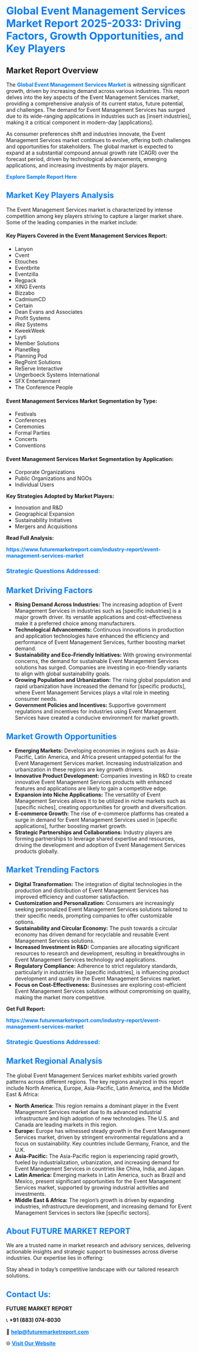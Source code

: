 <h1 style="color: #007BFF;">Global Event Management Services Market Report 2025-2033: Driving Factors, Growth Opportunities, and Key Players</h1>

<section id="overview">
<h2>Market Report Overview</h2>
<p>The <a href="https://www.futuremarketreport.com/industry-report/event-management-services-market" style="color: #007BFF; text-decoration: none;"><strong>Global Event Management Services Market</strong></a> is witnessing significant growth, driven by increasing demand across various industries. This report delves into the key aspects of the Event Management Services market, providing a comprehensive analysis of its current status, future potential, and challenges. The demand for Event Management Services has surged due to its wide-ranging applications in industries such as [insert industries], making it a critical component in modern-day [applications].</p>
<p>As consumer preferences shift and industries innovate, the Event Management Services market continues to evolve, offering both challenges and opportunities for stakeholders. The global market is expected to expand at a substantial compound annual growth rate (CAGR) over the forecast period, driven by technological advancements, emerging applications, and increasing investments by major players.</p>
</section>

<section id="overview">
<p><a href="https://www.futuremarketreport.com/request-sample/reportId=61539" style="color: #007BFF; text-decoration: none;"><strong>Explore Sample Report Here</strong></a></p>
</section>

<section id="key-players">
<h2 style="color: #007BFF;">Market Key Players Analysis</h2>
<p>The Event Management Services market is characterized by intense competition among key players striving to capture a larger market share. Some of the leading companies in the market include:</p>
<h4>Key Players Covered in the Event Management Services Report:</h4>
<ul><li>Lanyon</li><li>Cvent</li><li>Etouches</li><li>Eventbrite</li><li>Eventzilla</li><li>Regpack</li><li>XING Events</li><li>Bizzabo</li><li>CadmiumCD</li><li>Certain</li><li>Dean Evans and Associates</li><li>Profit Systems</li><li>iRez Systems</li><li>KweekWeek</li><li>Lyyti</li><li>Member Solutions</li><li>PlanetReg</li><li>Planning Pod</li><li>RegPoint Solutions</li><li>ReServe Interactive</li><li>Ungerboeck Systems International</li><li>SFX Entertainment</li><li>The Conference People</li></ul>
<h4>Event Management Services Market Segmentation by Type:</h4>
<ul><li>Festivals</li><li>Conferences</li><li>Ceremonies</li><li>Formal Parties</li><li>Concerts</li><li>Conventions</li></ul>

<h4>Event Management Services Market Segmentation by Application:</h4>
<ul><li>Corporate Organizations</li><li>Public Organizations and NGOs</li><li>Individual Users</li></ul>
<p><strong>Key Strategies Adopted by Market Players:</strong></p>
<ul>
<li>Innovation and R&D</li>
<li>Geographical Expansion</li>
<li>Sustainability Initiatives</li>
<li>Mergers and Acquisitions</li>
</ul>
</section>

<section>
<p><strong>Read Full Analysis: </strong></p><a href="https://www.futuremarketreport.com/industry-report/event-management-services-market" style="color: #007BFF; text-decoration: none;"><strong>https://www.futuremarketreport.com/industry-report/event-management-services-market</strong></a>
<h3 style="color: #007BFF;">Strategic Questions Addressed:</h3>
</section>

<section id="driving-factors">
<h2 style="color: #007BFF;">Market Driving Factors</h2>
<ul>
<li><strong>Rising Demand Across Industries:</strong> The increasing adoption of Event Management Services in industries such as [specific industries] is a major growth driver. Its versatile applications and cost-effectiveness make it a preferred choice among manufacturers.</li>
<li><strong>Technological Advancements:</strong> Continuous innovations in production and application technologies have enhanced the efficiency and performance of Event Management Services, further boosting market demand.</li>
<li><strong>Sustainability and Eco-Friendly Initiatives:</strong> With growing environmental concerns, the demand for sustainable Event Management Services solutions has surged. Companies are investing in eco-friendly variants to align with global sustainability goals.</li>
<li><strong>Growing Population and Urbanization:</strong> The rising global population and rapid urbanization have increased the demand for [specific products], where Event Management Services plays a vital role in meeting consumer needs.</li>
<li><strong>Government Policies and Incentives:</strong> Supportive government regulations and incentives for industries using Event Management Services have created a conducive environment for market growth.</li>
</ul>
</section>

<section id="growth-opportunities">
<h2 style="color: #007BFF;">Market Growth Opportunities</h2>
<ul>
<li><strong>Emerging Markets:</strong> Developing economies in regions such as Asia-Pacific, Latin America, and Africa present untapped potential for the Event Management Services market. Increasing industrialization and urbanization in these regions are key growth drivers.</li>
<li><strong>Innovative Product Development:</strong> Companies investing in R&D to create innovative Event Management Services products with enhanced features and applications are likely to gain a competitive edge.</li>
<li><strong>Expansion into Niche Applications:</strong> The versatility of Event Management Services allows it to be utilized in niche markets such as [specific niches], creating opportunities for growth and diversification.</li>
<li><strong>E-commerce Growth:</strong> The rise of e-commerce platforms has created a surge in demand for Event Management Services used in [specific applications], further boosting market growth.</li>
<li><strong>Strategic Partnerships and Collaborations:</strong> Industry players are forming partnerships to leverage shared expertise and resources, driving the development and adoption of Event Management Services products globally.</li>
</ul>
</section>

<section id="trending-factors">
<h2 style="color: #007BFF;">Market Trending Factors</h2>
<ul>
<li><strong>Digital Transformation:</strong> The integration of digital technologies in the production and distribution of Event Management Services has improved efficiency and customer satisfaction.</li>
<li><strong>Customization and Personalization:</strong> Consumers are increasingly seeking personalized Event Management Services solutions tailored to their specific needs, prompting companies to offer customizable options.</li>
<li><strong>Sustainability and Circular Economy:</strong> The push towards a circular economy has driven demand for recyclable and reusable Event Management Services solutions.</li>
<li><strong>Increased Investment in R&D:</strong> Companies are allocating significant resources to research and development, resulting in breakthroughs in Event Management Services technology and applications.</li>
<li><strong>Regulatory Compliance:</strong> Adherence to strict regulatory standards, particularly in industries like [specific industries], is influencing product development and quality in the Event Management Services market.</li>
<li><strong>Focus on Cost-Effectiveness:</strong> Businesses are exploring cost-efficient Event Management Services solutions without compromising on quality, making the market more competitive.</li>
</ul>
</section>

<section>
<p><strong>Get Full Report: </strong></p><a href="https://www.futuremarketreport.com/industry-report/event-management-services-market" style="color: #007BFF; text-decoration: none;"><strong>https://www.futuremarketreport.com/industry-report/event-management-services-market</strong></a>
<h3 style="color: #007BFF;">Strategic Questions Addressed:</h3>
</section>


<section id="regional-analysis">
<h2 style="color: #007BFF;">Market Regional Analysis</h2>
<p>The global Event Management Services market exhibits varied growth patterns across different regions. The key regions analyzed in this report include North America, Europe, Asia-Pacific, Latin America, and the Middle East & Africa:</p>
<ul>
<li><strong>North America:</strong> This region remains a dominant player in the Event Management Services market due to its advanced industrial infrastructure and high adoption of new technologies. The U.S. and Canada are leading markets in this region.</li>
<li><strong>Europe:</strong> Europe has witnessed steady growth in the Event Management Services market, driven by stringent environmental regulations and a focus on sustainability. Key countries include Germany, France, and the U.K.</li>
<li><strong>Asia-Pacific:</strong> The Asia-Pacific region is experiencing rapid growth, fueled by industrialization, urbanization, and increasing demand for Event Management Services in countries like China, India, and Japan.</li>
<li><strong>Latin America:</strong> Emerging markets in Latin America, such as Brazil and Mexico, present significant opportunities for the Event Management Services market, supported by growing industrial activities and investments.</li>
<li><strong>Middle East & Africa:</strong> The region’s growth is driven by expanding industries, infrastructure development, and increasing demand for Event Management Services in sectors like [specific sectors].</li>
</ul>
</section>

<footer>
<h2 style="color: #007BFF;">About FUTURE MARKET REPORT</h2>
<p>We are a trusted name in market research and advisory services, delivering actionable insights and strategic support to businesses across diverse industries. Our expertise lies in offering:</p>

<p>Stay ahead in today’s competitive landscape with our tailored research solutions.</p>

<h2 style="color: #007BFF;">Contact Us:</h2>
<p><strong>FUTURE MARKET REPORT</strong></p>
<p>📞 <strong>+91 (883) 074-8030</strong></p>
<p>📧 <strong><a href="mailto:help@futuremarketreport.com" style="color: #007BFF;">help@futuremarketreport.com</a></strong></p>
<p>🌐 <strong><a href="https://www.futuremarketreport.com/" style="color: #007BFF;">Visit Our Website</a></strong></p>
</footer>